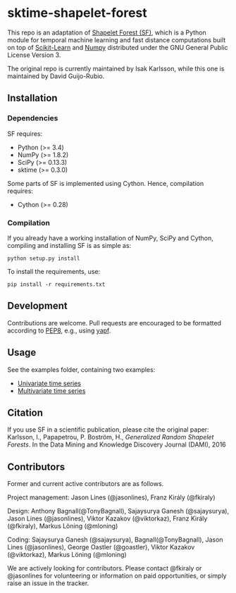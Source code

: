 # sktime-shapelet-forest

This repo is an adaptation of [Shapelet Forest (SF)](https://github.com/isakkarlsson/wildboar), 
which is a Python module for temporal machine learning and fast
distance computations built on top of
[Scikit-Learn](http://scikit-learn.org) and [Numpy](http://numpy.org)
distributed under the GNU General Public License Version 3.

The original repo is currently maintained by Isak Karlsson, while this one is maintained by David Guijo-Rubio.

## Installation

### Dependencies

SF requires:

 * Python (>= 3.4)
 * NumPy (>= 1.8.2)
 * SciPy (>= 0.13.3)
 * sktime (>= 0.3.0)
 
Some parts of SF is implemented using Cython. Hence, compilation
requires:

 * Cython (>= 0.28)

### Compilation

If you already have a working installation of NumPy, SciPy and Cython,
compiling and installing SF is as simple as:

    python setup.py install
	
To install the requirements, use:

    pip install -r requirements.txt
	
## Development

Contributions are welcome. Pull requests are encouraged to be
formatted according to
[PEP8](https://www.python.org/dev/peps/pep-0008/), e.g., using
[yapf](https://github.com/google/yapf).

## Usage

See the examples folder, containing two examples:
 * [Univariate time series]()
 * [Multivariate time series]()
	
## Citation

If you use SF in a scientific publication, please cite 
the original paper: Karlsson, I., Papapetrou, P. Boström, H.,
*Generalized Random Shapelet Forests*. In the Data Mining and
Knowledge Discovery Journal (DAMI), 2016

## Contributors

Former and current active contributors are as follows.

Project management: Jason Lines (@jasonlines), Franz Király (@fkiraly)

Design: Anthony Bagnall(@TonyBagnall), Sajaysurya Ganesh (@sajaysurya), Jason Lines (@jasonlines), Viktor Kazakov (@viktorkaz), Franz Király (@fkiraly), Markus Löning (@mloning)

Coding: Sajaysurya Ganesh (@sajaysurya), Bagnall(@TonyBagnall), Jason Lines (@jasonlines), George Oastler (@goastler), Viktor Kazakov (@viktorkaz), Markus Löning (@mloning)

We are actively looking for contributors. Please contact @fkiraly or @jasonlines for volunteering or information on paid opportunities, or simply raise an issue in the tracker.